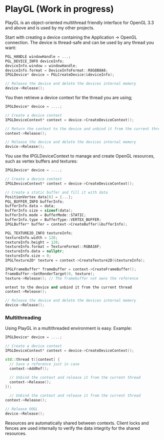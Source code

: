# PlayGL (Work in progress) #

PlayGL is an object-oriented multithread friendly interface for OpenGL 3.3 and above and is used by my other projects.

Start with creating a device containing the Application -> OpenGL connection. The device is thread-safe and can be used by any thread you want:
```cpp
PGL_HANDLE windowHandle = ...;
PGL_DEVICE_INFO deviceInfo;
deviceInfo.window = windowHandle;
deviceInfo.format = DeviceInfoFormat::R8G8B8A8;
IPGLDevice* device = PGLCreateDevice(&deviceInfo);

// Release the device and delete the devices internal memory
device->Release();
```

You then retrieve a device context for the thread you are using;
```cpp
IPGLDevice* device = ....;

// Create a device context
IPGLDeviceContext* context = device->CreateDeviceContext();

// Return the context to the device and unbind it from the current thread
context->Release();

// Release the device and delete the devices internal memory
device->Release();
```

You use the IPGLDeviceContext to manage and create OpenGL resources, such as vertex buffers and textures:
```cpp
IPGLDevice* device = ....;

// Create a device context
IPGLDeviceContext* context = device->CreateDeviceContext();

// Create a static buffer and fill it with data
PositionVertex data[6] = {...};
PGL_BUFFER_INFO bufferInfo;
bufferInfo.data = data;
bufferInfo.size = sizeof(data);
bufferInfo.mode = BufferMode::STATIC;
bufferInfo.type = BufferType::VERTEX_BUFFER;
IPGLBuffer* buffer = context->CreateBuffer(&bufferInfo);

PGL_TEXTURE2D_INFO textureInfo;
textureInfo.width = 128;
textureInfo.height = 128;
textureInfo.format = TextureFormat::RGBA16F;
textureInfo.data = nullptr;
textureInfo.size = 0;
IPGLTexture2D* texture = context->CreateTexture2D(&textureInfo);

IPGLFrameBuffer* frameBuffer = context->CreateFrameBuffer();
frameBuffer->SetRenderTarget(0, texture);
texture->Release(); // The framebuffer not owns the reference

ontext to the device and unbind it from the current thread
context->Release();

// Release the device and delete the devices internal memory
device->Release();
```

### Multithreading ###

Using PlayGL in a multithreaded environment is easy. Example:
```cpp
IPGLDevice* device = ....;

// Create a device context
IPGLDeviceContext* context = device->CreateDeviceContext();

std::thread t([context] {
  // Save a reference just in case
  context->AddRef();
  
  // Unbind the context and release it from the current thread
  context->Release();
});

  // Unbind the context and release it from the current thread
context->Release();

// Release OOGL
device->Release();
```

Resources are automatically shared between contexts. Client locks and fences are used internally to verify the data integrity for the shared resources.

